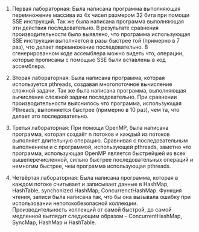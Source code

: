 1) Первая лабораторная:
Была написана программа выполняющая перемножение массива из 4х чисел размером 32 бита при помощи SSE инструкций. Так же была написана программа выполняющая эти действия последовательно. В результате сравнения производительности было выявлено, что программа использующая SSE инструкции выполняется в разы быстрее той (примерно в 7 раз), что делает перемножение последовательно. В сгенерированном коде ассемблера можно видеть что, операции, которые прописаны с помощью SSE были вставлены в код ассемблера.

2) Вторая лабораторная:
Была написана программа, которая используется pthreads, создавая многопоточное вычисление сложной задачи. Так же была написана программа, выполняющая вычисление сложной задачи последовательно. При сравнении производительности выяснилось что программа, использующая Pthreads, выполняется быстрее (примерно в 10 раз), чем та, что делает это последовательно.

3) Третья лабораторная:
При помощи OpenMP, была написана программа, которая создаёт n потоков и каждый из потоков выполняет длительную операцию. Сравнивая с последовательным выполнением и с программой, использующей pthreads, заметно что программа, использующая OpenMP является быстрейшей из всех вышеперечисленной, сильно быстрее последовательных операций и немногим быстрее, чем программа использующая pthreads.

4) Четвёртая лабораторная:
Была написана программа, которая в каждом потоке считывает и записывает данные в HashMap, HashTable, synchonized HashMap, ConcurrenctHashMap. Функция чтения, записи была написана так, что бы она вызывала ошибку при использовании непотокобезопасной коллекции. Производительность коллекций от самой быстрой, до самой медленной выглядит следующим образом - ConcurrentHashMap, SyncMap, HashMap и HashTable.
